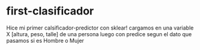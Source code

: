 # first-clasificador
Hice mi primer calsificador-predictor con sklear!
cargamos en una variable X [altura, peso, talle] de una persona luego con predice
segun el dato que pasamos si es Hombre o Mujer
